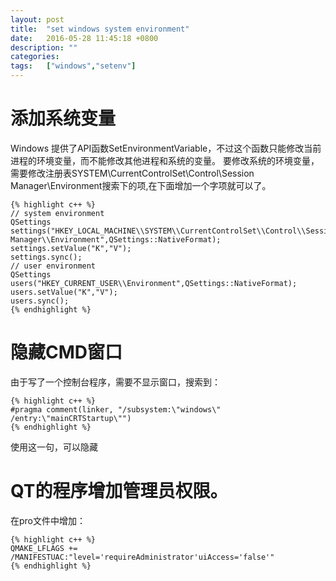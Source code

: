 ```yaml
---
layout:	post
title:	"set windows system environment"
date:	2016-05-28 11:45:18 +0800
description: ""
categories:	
tags:	["windows","setenv"]
---
```


# 添加系统变量

Windows 提供了API函数SetEnvironmentVariable，不过这个函数只能修改当前进程的环境变量，而不能修改其他进程和系统的变量。
要修改系统的环境变量，需要修改注册表SYSTEM\CurrentControlSet\Control\Session Manager\Environment搜索下的项,在下面增加一个字项就可以了。

	{% highlight c++ %}
	// system environment
	QSettings settings("HKEY_LOCAL_MACHINE\\SYSTEM\\CurrentControlSet\\Control\\Session Manager\\Environment",QSettings::NativeFormat);
	settings.setValue("K","V");
	settings.sync();
	// user environment
	QSettings users("HKEY_CURRENT_USER\\Environment",QSettings::NativeFormat);
    users.setValue("K","V");
    users.sync();
	{% endhighlight %}


# 隐藏CMD窗口

由于写了一个控制台程序，需要不显示窗口，搜索到：

	{% highlight c++ %}
	#pragma comment(linker, "/subsystem:\"windows\" /entry:\"mainCRTStartup\"")
	{% endhighlight %}

使用这一句，可以隐藏

# QT的程序增加管理员权限。
在pro文件中增加：

	{% highlight c++ %}
	QMAKE_LFLAGS += /MANIFESTUAC:"level='requireAdministrator'uiAccess='false'"
	{% endhighlight %}
